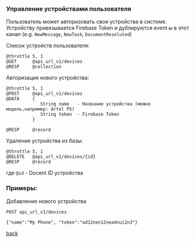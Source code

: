 <h3>Управление устройствами пользователя</h3>

Пользователь может авторизовать свои устройства в системе.
Устройству привязывается Firebase Token и дублируются 
event ы в этот канал (e.g. `NewMessage`, `NewTask`, `DocumentResoluted`)


Список устройств пользователя:
```
@throttle 5, 1
@GET      @api_url_v1/devices
@RESP     @collection
```

Авторизация нового устройства:
```
@throttle 5, 1
@POST     @api_url_v1/devices
@DATA     {
             String name   - Название устройства (можно модель,например: Artel P5)
             String token  - Firebase Token 
          }

@RESP     @record
```

Удаление устройства из базы:

```
@throttle 5, 1
@DELETE   @api_url_v1/devices/{id}
@RESP     @record
```
где `@id` - Docent ID устройства

<h3>Примеры:</h3>

Добавление нового устройства

`POST api_url_v1/devices`

`{"name":"My Phone", "token":"ad12nen12neadnui2n3"}`




[back](..)